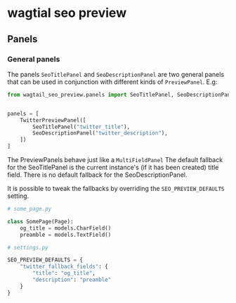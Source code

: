 # wagtial seo preview

## Panels

### General panels

The panels `SeoTitlePanel` and `SeoDescriptionPanel` are two general panels that can be used
in conjunction with different kinds of `PreviewPanel`. E.g:

```python
from wagtail_seo_preview.panels import SeoTitlePanel, SeoDescriptionPanel, TwitterPreviewPanel


panels = [
    TwitterPreviewPanel([
        SeoTitlePanel("twitter_title"),
        SeoDescriptionPanel("twitter_description"),
    ])
]
```

The PreviewPanels behave just like a `MultiFieldPanel`
The default fallback for the SeoTitlePanel is the current instance's (if it has been created)
title field.
There is no default fallback for the SeoDescriptionPanel.

It is possible to tweak the fallbacks by overriding the `SEO_PREVIEW_DEFAULTS` setting.

```python
# some_page.py

class SomePage(Page):
    og_title = models.CharField()
    preamble = models.TextField()

# settings.py

SEO_PREVIEW_DEFAULTS = {
    "twitter_fallback_fields": {
        "title": "og_title",
        "description": "preamble"
    }
}
```
